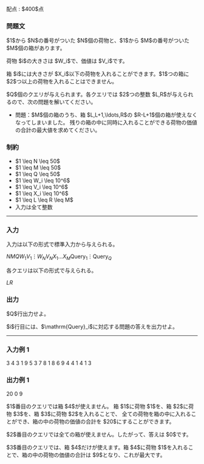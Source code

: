 
<div>

<span>

<span>

<p>
配点 : $400$点
</p>

<div>

<section>

### **問題文**

<p>
$1$から $N$の番号がついた $N$個の荷物と、$1$から $M$の番号がついた $M$個の箱があります。
</p>

<p>
荷物 $i$の大きさは $W_i$で、価値は $V_i$です。
</p>

<p>
箱 $i$には大きさが $X_i$以下の荷物を入れることができます。$1$つの箱に $2$つ以上の荷物を入れることはできません。
</p>

<p>
$Q$個のクエリが与えられます。各クエリでは $2$つの整数 $L,R$が与えられるので、次の問題を解いてください。
</p>

<ul>

<li>
問題：$M$個の箱のうち、箱 $L,L+1,\ldots,R$の $R-L+1$個の箱が使えなくなってしまいました。
残りの箱の中に同時に入れることができる荷物の価値の合計の最大値を求めてください。
</li>

</ul>

</section>

</div>

<div>

<section>

### **制約**

<ul>

<li>
$1 \leq N \leq 50$
</li>

<li>
$1 \leq M \leq 50$
</li>

<li>
$1 \leq Q \leq 50$
</li>

<li>
$1 \leq W_i \leq 10^6$
</li>

<li>
$1 \leq V_i \leq 10^6$
</li>

<li>
$1 \leq X_i \leq 10^6$
</li>

<li>
$1 \leq L \leq R \leq M$
</li>

<li>
入力は全て整数
</li>

</ul>

</section>

</div>

---

<div>

<div>

<section>

### **入力**

<p>
入力は以下の形式で標準入力から与えられる。
</p>

<div>

$N$$M$$Q$$W_1$$V_1$$\vdots$$W_N$$V_N$$X_1$$\ldots$$X_M$$\mathrm{Query}_1$$\vdots$$\mathrm{Query}_Q$
</div>

<p>
各クエリは以下の形式で与えられる。
</p>

<div>

$L$$R$
</div>

</section>

</div>

<div>

<section>

### **出力**

<p>
$Q$行出力せよ。
</p>

<p>
$i$行目には、$\mathrm{Query}_i$に対応する問題の答えを出力せよ。
</p>

</section>

</div>

</div>

---

<div>

<section>

### **入力例 1**

<div>

3 4 3
1 9
5 3
7 8
1 8 6 9
4 4
1 4
1 3

</div>

</section>

</div>

<div>

<section>

### **出力例 1**

<div>

20
0
9

</div>

<p>
$1$番目のクエリでは箱 $4$が使えません。
箱 $1$に荷物 $1$を、箱 $2$に荷物 $3$を、箱 $3$に荷物 $2$を入れることで、
全ての荷物を箱の中に入れることができ、箱の中の荷物の価値の合計を $20$にすることができます。
</p>

<p>
$2$番目のクエリでは全ての箱が使えません。したがって、答えは $0$です。
</p>

<p>
$3$番目のクエリでは、箱 $4$だけが使えます。箱 $4$に荷物 $1$を入れることで、箱の中の荷物の価値の合計は $9$となり、これが最大です。
</p>

</section>

</div>

</span>

</span>

</div>
